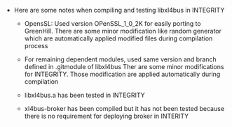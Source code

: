 * Here are some notes when compiling and testing libxl4bus in INTEGRITY 
  - OpensSL: Used version OPenSSL_1_0_2K for easily porting to GreenHill. There are some minor modification like random generator which are automatically applied modified files during compilation process 
  - For remaining dependent modules, used same version and branch defined in .gitmodule of libxl4bus 
    Ther are some minor modifications for INTEGRITY. Those modification are applied automatically during compilation 
  
  - libxl4bus.a has been tested in INTEGRITY 
  - xl4bus-broker has been compiled but it has not been tested because there is no requirement for deploying broker in INTERITY